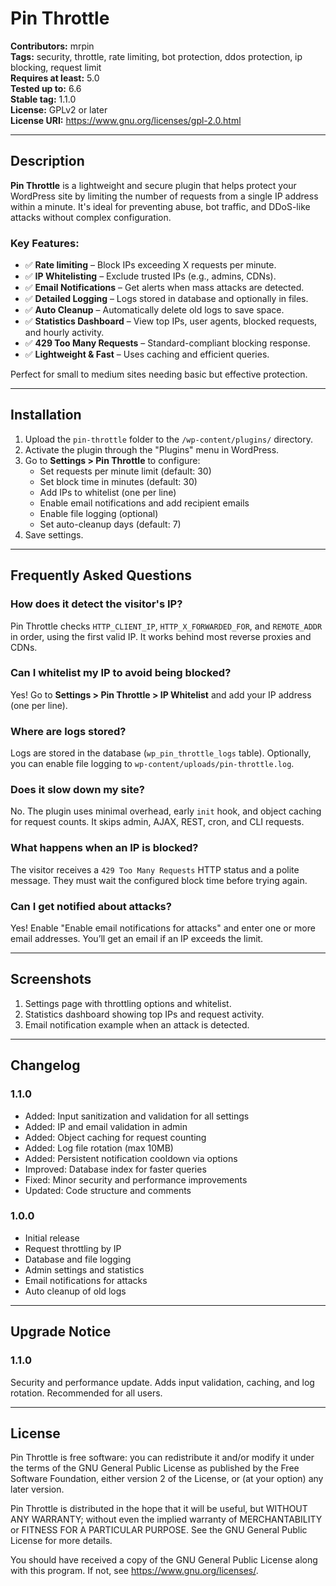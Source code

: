 # Pin Throttle

**Contributors:** mrpin  
**Tags:** security, throttle, rate limiting, bot protection, ddos protection, ip blocking, request limit  
**Requires at least:** 5.0  
**Tested up to:** 6.6  
**Stable tag:** 1.1.0  
**License:** GPLv2 or later  
**License URI:** https://www.gnu.org/licenses/gpl-2.0.html

---

## Description

**Pin Throttle** is a lightweight and secure plugin that helps protect your WordPress site by limiting the number of requests from a single IP address within a minute. It's ideal for preventing abuse, bot traffic, and DDoS-like attacks without complex configuration.

### Key Features:
- ✅ **Rate limiting** – Block IPs exceeding X requests per minute.
- ✅ **IP Whitelisting** – Exclude trusted IPs (e.g., admins, CDNs).
- ✅ **Email Notifications** – Get alerts when mass attacks are detected.
- ✅ **Detailed Logging** – Logs stored in database and optionally in files.
- ✅ **Auto Cleanup** – Automatically delete old logs to save space.
- ✅ **Statistics Dashboard** – View top IPs, user agents, blocked requests, and hourly activity.
- ✅ **429 Too Many Requests** – Standard-compliant blocking response.
- ✅ **Lightweight & Fast** – Uses caching and efficient queries.

Perfect for small to medium sites needing basic but effective protection.

---

## Installation

1. Upload the `pin-throttle` folder to the `/wp-content/plugins/` directory.
2. Activate the plugin through the "Plugins" menu in WordPress.
3. Go to **Settings > Pin Throttle** to configure:
   - Set requests per minute limit (default: 30)
   - Set block time in minutes (default: 30)
   - Add IPs to whitelist (one per line)
   - Enable email notifications and add recipient emails
   - Enable file logging (optional)
   - Set auto-cleanup days (default: 7)
4. Save settings.

---

## Frequently Asked Questions

### How does it detect the visitor's IP?

Pin Throttle checks `HTTP_CLIENT_IP`, `HTTP_X_FORWARDED_FOR`, and `REMOTE_ADDR` in order, using the first valid IP. It works behind most reverse proxies and CDNs.

### Can I whitelist my IP to avoid being blocked?

Yes! Go to **Settings > Pin Throttle > IP Whitelist** and add your IP address (one per line).

### Where are logs stored?

Logs are stored in the database (`wp_pin_throttle_logs` table). Optionally, you can enable file logging to `wp-content/uploads/pin-throttle.log`.

### Does it slow down my site?

No. The plugin uses minimal overhead, early `init` hook, and object caching for request counts. It skips admin, AJAX, REST, cron, and CLI requests.

### What happens when an IP is blocked?

The visitor receives a `429 Too Many Requests` HTTP status and a polite message. They must wait the configured block time before trying again.

### Can I get notified about attacks?

Yes! Enable "Enable email notifications for attacks" and enter one or more email addresses. You’ll get an email if an IP exceeds the limit.

---

## Screenshots

1. Settings page with throttling options and whitelist.
2. Statistics dashboard showing top IPs and request activity.
3. Email notification example when an attack is detected.

---

## Changelog

### 1.1.0
- Added: Input sanitization and validation for all settings
- Added: IP and email validation in admin
- Added: Object caching for request counting
- Added: Log file rotation (max 10MB)
- Added: Persistent notification cooldown via options
- Improved: Database index for faster queries
- Fixed: Minor security and performance improvements
- Updated: Code structure and comments

### 1.0.0
- Initial release
- Request throttling by IP
- Database and file logging
- Admin settings and statistics
- Email notifications for attacks
- Auto cleanup of old logs

---

## Upgrade Notice

### 1.1.0
Security and performance update. Adds input validation, caching, and log rotation. Recommended for all users.

---

## License

Pin Throttle is free software: you can redistribute it and/or modify it under the terms of the GNU General Public License as published by the Free Software Foundation, either version 2 of the License, or (at your option) any later version.

Pin Throttle is distributed in the hope that it will be useful, but WITHOUT ANY WARRANTY; without even the implied warranty of MERCHANTABILITY or FITNESS FOR A PARTICULAR PURPOSE. See the GNU General Public License for more details.

You should have received a copy of the GNU General Public License along with this program. If not, see <https://www.gnu.org/licenses/>.